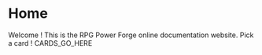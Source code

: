 # Home
Welcome ! This is the RPG Power Forge online documentation website. Pick a card !
CARDS_GO_HERE